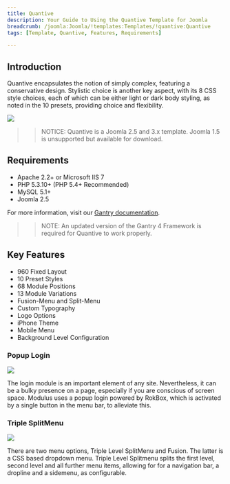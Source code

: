 ```yaml
---
title: Quantive
description: Your Guide to Using the Quantive Template for Joomla
breadcrumb: /joomla:Joomla/!templates:Templates/!quantive:Quantive
tags: [Template, Quantive, Features, Requirements]

---
```


Introduction
-----

Quantive encapsulates the notion of simply complex, featuring a conservative design. Stylistic choice is another key aspect, with its 8 CSS style choices, each of which can be either light or dark body styling, as noted in the 10 presets, providing choice and flexibility.

![][theme]

>> NOTICE: Quantive is a Joomla 2.5 and 3.x template. Joomla 1.5 is unsupported but available for download.

Requirements
-----

* Apache 2.2+ or Microsoft IIS 7
* PHP 5.3.10+ (PHP 5.4+ Recommended)
* MySQL 5.1+
* Joomla 2.5

For more information, visit our [Gantry documentation][gantry].

>> NOTE: An updated version of the Gantry 4 Framework is required for Quantive to work properly.

Key Features
-----

* 960 Fixed Layout
* 10 Preset Styles
* 68 Module Positions
* 13 Module Variations
* Fusion-Menu and Split-Menu
* Custom Typography
* Logo Options
* iPhone Theme
* Mobile Menu
* Background Level Configuration

### Popup Login

![][login]

The login module is an important element of any site. Nevertheless, it can be a bulky presence on a page, especially if you are conscious of screen space. Modulus uses a popup login powered by RokBox, which is activated by a single button in the menu bar, to alleviate this.

### Triple SplitMenu

![][tsm]

There are two menu options, Triple Level SplitMenu and Fusion. The latter is a CSS based dropdown menu. Triple Level Splitmenu splits the first level, second level and all further menu items, allowing for for a navigation bar, a dropline and a sidemenu, as configurable.

[gantry]: http://gantry.org
[theme]: assets/quantive.jpeg
[login]: assets/login.jpg
[tsm]: assets/tsm.jpg
[fusion]: assets/fusion.jpg
